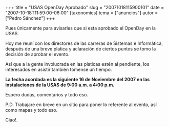 +++
title = "USAS OpenDay Aprobado"
slug = "20071018115900101"
date = "2007-10-18T11:59:00-06:00"
[taxonomies]
tema = ["anuncios"]
autor = ["Pedro Sánchez"]
+++

Pues únicamente para avisarles que si esta aprobado el OpenDay en la
USAS.

Hoy me reuní con los directores de las carreras de Sistemas e
Informática, después de una breve platica y aclaración de ciertos puntos
se tomo la decisión de aprobar el evento.

Así que a la gente involucrada en las platicas estén al pendiente, los
interesados en asistir también tómense un tiempo.

**La fecha acordada es la siguiente 16 de Noviembre del 2007 en las
instalaciones de la USAS de 9:00 a.m. a 4:00 p.m.**

Espero dudas, comentarios y todo eso.

P.D. Trabajare en breve en un sitio para poner lo referente al evento,
así como mapas y todo eso.

Ciao!.
